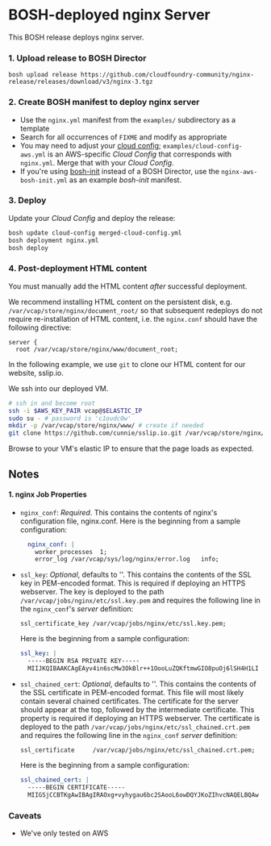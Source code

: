 # BOSH-deployed nginx Server

This BOSH release deploys nginx server.

### 1. Upload release to BOSH Director

```
bosh upload release https://github.com/cloudfoundry-community/nginx-release/releases/download/v3/nginx-3.tgz
```

### 2. Create BOSH manifest to deploy nginx server

* Use the `nginx.yml` manifest from the `examples/` subdirectory as a template
* Search for all occurrences of `FIXME` and modify as appropriate
* You may need to adjust your [cloud config](https://bosh.io/docs/cloud-config.html);
  `examples/cloud-config-aws.yml` is an AWS-specific *Cloud Config* that
  corresponds with `nginx.yml`. Merge that with your *Cloud Config*.
* If you're using [bosh-init](https://bosh.io/docs/using-bosh-init.html)
  instead of a BOSH Director, use the `nginx-aws-bosh-init.yml` as an
  example *bosh-init* manifest.

### 3. Deploy

Update your *Cloud Config* and deploy the release:

```bash
bosh update cloud-config merged-cloud-config.yml
bosh deployment nginx.yml
bosh deploy
```

### 4. Post-deployment HTML content

You must manually add the HTML content *after* successful deployment.

We recommend installing HTML content on the persistent disk, e.g.
`/var/vcap/store/nginx/document_root/` so that subsequent redeploys
do not require re-installation of HTML content, i.e. the
`nginx.conf` should have the following directive:

```
server {
  root /var/vcap/store/nginx/www/document_root;
```

In the following example, we use `git` to clone our HTML
content for our website, sslip.io.

We ssh into our deployed VM.

```bash
# ssh in and become root
ssh -i $AWS_KEY_PAIR vcap@$ELASTIC_IP
sudo su - # password is 'c1oudc0w'
mkdir -p /var/vcap/store/nginx/www/ # create if needed
git clone https://github.com/cunnie/sslip.io.git /var/vcap/store/nginx/document_root/
```

Browse to your VM's elastic IP to ensure that the page loads as expected.

## Notes

#### 1. nginx Job Properties

* `nginx_conf`: *Required*. This contains the contents of nginx's configuration
  file, nginx.conf. Here is the beginning from a sample configuration:
  ```yaml
    nginx_conf: |
      worker_processes  1;
      error_log /var/vcap/sys/log/nginx/error.log   info;
  ```

* `ssl_key`: *Optional*, defaults to ''. This contains the contents of the
  SSL key in PEM-encoded format. This is required if deploying an HTTPS webserver.
  The key is deployed to the path `/var/vcap/jobs/nginx/etc/ssl.key.pem` and
  requires the following line in the `nginx_conf`'s *server* definition:

  ```
  ssl_certificate_key /var/vcap/jobs/nginx/etc/ssl.key.pem;
  ```

  Here is the beginning from a sample configuration:

  ```yaml
  ssl_key: |
    -----BEGIN RSA PRIVATE KEY-----
    MIIJKQIBAAKCAgEAyv4in6scMw3OkBlr++1OooLuZQKftmwGIO8puOj6lSH4H1LI
  ```

* `ssl_chained_cert`: *Optional*, defaults to ''. This contains the contents of the
  SSL certificate in PEM-encoded format. This file will most likely contain several
  chained certificates.
  The certificate for the server should appear at the
  top, followed by the intermediate certificate.
  This property is required if deploying an HTTPS webserver.
  The certificate is deployed to the path `/var/vcap/jobs/nginx/etc/ssl_chained.crt.pem` and
  requires the following line in the `nginx_conf` *server* definition:

  ```
  ssl_certificate     /var/vcap/jobs/nginx/etc/ssl_chained.crt.pem;
  ```

  Here is the beginning from a sample configuration:

  ```yaml
  ssl_chained_cert: |
    -----BEGIN CERTIFICATE-----
    MIIGSjCCBTKgAwIBAgIRAOxg+vyhygau6bc2SAooL6owDQYJKoZIhvcNAQELBQAw
  ```

### Caveats

* We've only tested on AWS
